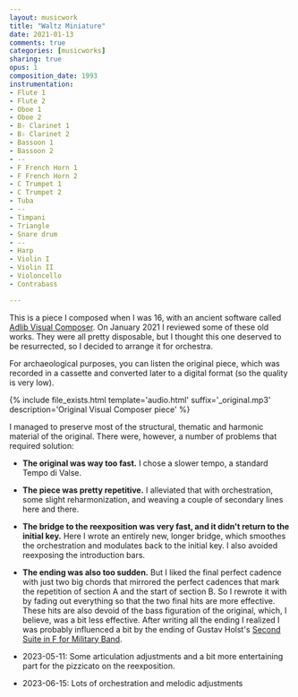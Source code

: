 ```yaml
---
layout: musicwork
title: "Waltz Miniature"
date: 2021-01-13
comments: true
categories: [musicworks]
sharing: true
opus: 1
composition_date: 1993
instrumentation:
- Flute 1
- Flute 2
- Oboe 1
- Oboe 2
- B♭ Clarinet 1
- B♭ Clarinet 2
- Bassoon 1
- Bassoon 2
- --
- F French Horn 1
- F French Horn 2
- C Trumpet 1
- C Trumpet 2
- Tuba
- --
- Timpani
- Triangle
- Snare drum
- --
- Harp
- Violin I
- Violin II
- Violoncello
- Contrabass

---
```

This is a piece I composed when I was 16, with an ancient software called [Adlib Visual Composer](https://archive.org/details/AdLibVisualComposerV1.51). On January 2021 I reviewed some of these old works. They were all pretty disposable, but I thought this one deserved to be resurrected, so I decided to arrange it for orchestra.

For archaeological purposes, you can listen the original piece, which was recorded in a cassette and converted later to a digital format (so the quality is very low).

{% include file_exists.html template='audio.html' suffix='_original.mp3' description='Original Visual Composer piece' %}

I managed to preserve most of the structural, thematic and harmonic material of the original. There were, however, a number of problems that required solution:

* **The original was way too fast.** I chose a slower tempo, a standard Tempo di Valse.
* **The piece was pretty repetitive.** I alleviated that with orchestration, some slight reharmonization, and weaving a couple of secondary lines here and there.
* **The bridge to the reexposition was very fast, and it didn't return to the initial key.** Here I wrote an entirely new, longer bridge, which smoothes the orchestration and modulates back to the initial key. I also avoided reexposing the introduction bars.
* **The ending was also too sudden.** But I liked the final perfect cadence with just two big chords that mirrored the perfect cadences that mark the repetition of section A and the start of section B. So I rewrote it with by fading out everything so that the two final hits are more effective. These hits are also devoid of the bass figuration of the original, which, I believe, was a bit less effective. After writing all the ending I realized I was probably influenced a bit by the ending of Gustav Holst's [Second Suite in F for Military Band](https://www.youtube.com/watch?v=04U-PQuDq-s).

* 2023-05-11: Some articulation adjustments and a bit more entertaining part for the pizzicato on the reexposition.
* 2023-06-15: Lots of orchestration and melodic adjustments